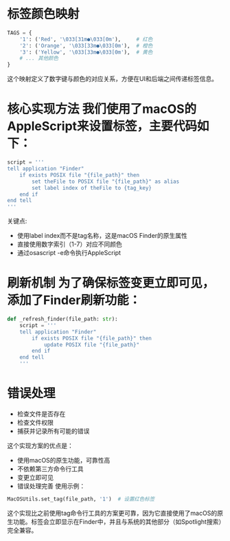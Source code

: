 # 标签颜色映射
```python
TAGS = {
    '1': ('Red', '\033[31m●\033[0m'),     # 红色
    '2': ('Orange', '\033[33m●\033[0m'),  # 橙色
    '3': ('Yellow', '\033[33m●\033[0m'),  # 黄色
    # ... 其他颜色
}
```
这个映射定义了数字键与颜色的对应关系，方便在UI和后端之间传递标签信息。
# 核心实现方法 我们使用了macOS的AppleScript来设置标签，主要代码如下：
```python
script = '''
tell application "Finder"
    if exists POSIX file "{file_path}" then
        set theFile to POSIX file "{file_path}" as alias
        set label index of theFile to {tag_key}
    end if
end tell
'''
```
关键点:

- 使用label index而不是tag名称，这是macOS Finder的原生属性
- 直接使用数字索引（1-7）对应不同颜色
- 通过osascript -e命令执行AppleScript

# 刷新机制 为了确保标签变更立即可见，添加了Finder刷新功能：
```python
def _refresh_finder(file_path: str):
    script = '''
    tell application "Finder"
        if exists POSIX file "{file_path}" then
            update POSIX file "{file_path}"
        end if
    end tell
    '''
```
# 错误处理
- 检查文件是否存在
- 检查文件权限
- 捕获并记录所有可能的错误

这个实现方案的优点是：

- 使用macOS的原生功能，可靠性高
- 不依赖第三方命令行工具
- 变更立即可见
- 错误处理完善
使用示例：
```python
MacOSUtils.set_tag(file_path, '1')  # 设置红色标签
```
这个实现比之前使用tag命令行工具的方案更可靠，因为它直接使用了macOS的原生功能。标签会立即显示在Finder中，并且与系统的其他部分（如Spotlight搜索）完全兼容。
